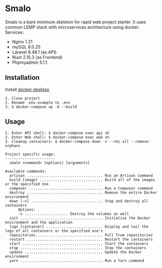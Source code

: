 # Smalo

Smalo is a bare minimum skeleton for rapid web project starter. It uses common LEMP stack with microservices architecture using docker.
Services:
- Nginx 1.21
- mySQL 8.0.25
- Laravel 8.48.1 (as API)
- Nuxt 2.15.3 (as Frontend)
- Phpmyadmin 5.1.1

## Installation

Install [docker desktop](https://www.docker.com/products/docker-desktop)

```
1. Clone project
2. Rename .env.example to .env
3. $ docker-compose up -d --build
```

## Usage

```
1. Enter API shell: $ docker-compose exec api sh
2. Enter Web shell: $ docker-compose exec web sh
3. Cleanup containers: $ docker-compose down -v --rmi all --remove-orphans

Project spesific usage:
-----------------------
  smalo <command> [options] [arguments]

Available commands:
  artisan ................................... Run an Artisan command
  build [image] ............................. Build all of the images or the specified one
  composer .................................. Run a Composer command
  destroy ................................... Remove the entire Docker environment
  down [-v] ................................. Stop and destroy all containers
      Options:
      -v .................... Destroy the volumes as well
  init ...................................... Initialise the Docker environment and the application
  logs [container] .......................... Display and tail the logs of all containers or the specified one's
  repositories............................... Pull from repositories
  restart ................................... Restart the containers
  start ..................................... Start the containers
  stop ...................................... Stop the containers
  update .................................... Update the Docker environment
  yarn ...................................... Run a Yarn command
```